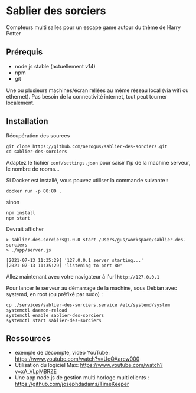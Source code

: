 # Sablier des sorciers

Compteurs multi salles pour un escape game autour du thème de Harry Potter

## Prérequis

* node.js stable (actuellement v14)
* npm
* git

Une ou plusieurs machines/écran reliées au même réseau local (via wifi ou ethernet). Pas besoin de la connectivité internet, tout peut tourner localement.

## Installation

Récupération des sources

```
git clone https://github.com/aerogus/sablier-des-sorciers.git
cd sablier-des-sorciers
```

Adaptez le fichier `conf/settings.json` pour saisir l'ip de la machine serveur, le nombre de rooms...

Si Docker est installé, vous pouvez utiliser la commande suivante :

```
docker run -p 80:80 .
```

sinon

```
npm install
npm start
```

Devrait afficher

```
> sablier-des-sorciers@1.0.0 start /Users/gus/workspace/sablier-des-sorciers
> ./app/server.js

[2021-07-13 11:35:29] '127.0.0.1 server starting...'
[2021-07-13 11:35:29] 'listening to port 80'
```

Allez maintenant avec votre navigateur à l'url `http://127.0.0.1`

Pour lancer le serveur au démarrage de la machine, sous Debian avec systemd, en root (ou préfixé par sudo) :

```
cp ./services/sablier-des-sorciers.service /etc/systemd/system
systemctl daemon-reload
systemctl enable sablier-des-sorciers
systemctl start sablier-des-sorciers
```

## Ressources

* exemple de décompte, vidéo YouTube: https://www.youtube.com/watch?v=UeQAarcw000
* Utilisation du logiciel Max: https://www.youtube.com/watch?v=xA_VLpMBRZE
* Une app node.js de gestion multi horloge multi clients : https://github.com/josephdadams/TimeKeeper
